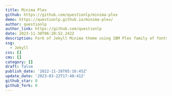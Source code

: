 ```yaml
---
title: Minima Plex
github: https://github.com/questionlp/minima-plex
demo: https://questionlp.github.io/minima-plex/
author: questionlp
author_link: https://github.com/questionlp
date: 2023-11-30T06:20:52.242Z
description: Fork of Jekyll Minima theme using IBM Plex family of fonts
ssg:
  - Jekyll
css: []
cms: []
category: []
draft: false
publish_date: '2022-11-28T05:16:45Z'
update_date: '2023-03-22T17:40:41Z'
github_star: 0
github_fork: 0
---
```


